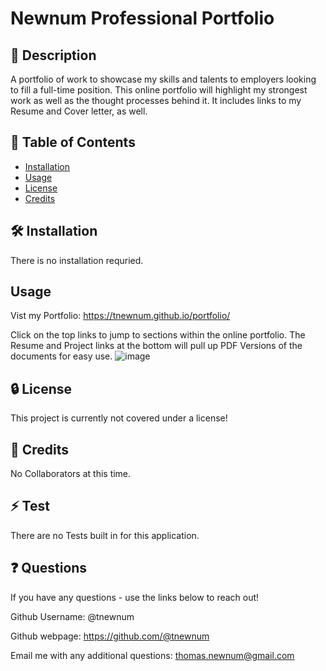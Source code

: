 # Newnum Professional Portfolio


## 📘 Description

A portfolio of work to showcase my skills and talents to employers looking to fill a full-time position. This online portfolio will highlight my strongest work as well as the thought processes behind it. It includes links to my Resume and Cover letter, as well. 

## 📑 Table of Contents 

- [Installation](#installation)
- [Usage](#usage)
- [License](#license)
- [Credits](#credits)

## 🛠️ Installation 

There is no installation requried. 

## Usage

Vist my Portfolio: https://tnewnum.github.io/portfolio/

Click on the top links to jump to sections within the online portfolio. The Resume and Project links at the bottom will pull up PDF Versions of the documents for easy use.
![image](https://user-images.githubusercontent.com/117390778/224460397-93f27102-f148-4fce-8d7a-3138ed0d879f.png)


## 🔒 License

This project is currently not covered under a license!

## 🤝 Credits

No Collaborators at this time.

## ⚡ Test

There are no Tests built in for this application.

## ❓ Questions

If you have any questions - use the links below to reach out!

Github Username: @tnewnum

Github webpage: https://github.com/@tnewnum

Email me with any additional questions: thomas.newnum@gmail.com